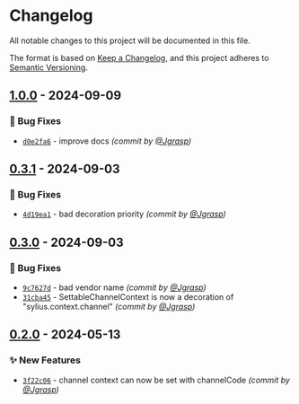 # Changelog
All notable changes to this project will be documented in this file.

The format is based on [Keep a Changelog](https://keepachangelog.com/en/1.0.0/),
and this project adheres to [Semantic Versioning](https://semver.org/spec/v2.0.0.html).

## [1.0.0] - 2024-09-09
### :bug: Bug Fixes
- [`d0e2fa6`](https://github.com/akki-team/sylius-settable-channel-plugin/commit/d0e2fa670a0cb7a59feca28971482a7380a40c5e) - improve docs *(commit by [@Jgrasp](https://github.com/Jgrasp))*


## [0.3.1] - 2024-09-03
### :bug: Bug Fixes
- [`4d19ea1`](https://github.com/akki-team/sylius-settable-channel-plugin/commit/4d19ea16ac00d8dfcf05b3775fe740d3bc4e69c0) - bad decoration priority *(commit by [@Jgrasp](https://github.com/Jgrasp))*


## [0.3.0] - 2024-09-03
### :bug: Bug Fixes
- [`9c7627d`](https://github.com/akki-team/sylius-settable-channel-plugin/commit/9c7627dc01ad9fc92f262ab36093d67cc6388d36) - bad vendor name *(commit by [@Jgrasp](https://github.com/Jgrasp))*
- [`31cba45`](https://github.com/akki-team/sylius-settable-channel-plugin/commit/31cba4503d320bfda27ccd6decf1a5637b043370) - SettableChannelContext is now a decoration of "sylius.context.channel" *(commit by [@Jgrasp](https://github.com/Jgrasp))*


## [0.2.0] - 2024-05-13
### :sparkles: New Features
- [`3f22c06`](https://github.com/akki-team/sylius-settable-channel-plugin/commit/3f22c0642e4f6cc69d6a12074e52d9c130f3352f) - channel context can now be set with channelCode *(commit by [@Jgrasp](https://github.com/Jgrasp))*

[0.2.0]: https://github.com/akki-team/sylius-settable-channel-plugin/compare/0.1.0...0.2.0
[0.3.0]: https://github.com/akki-team/sylius-settable-channel-plugin/compare/0.2.0...0.3.0
[0.3.1]: https://github.com/akki-team/sylius-settable-channel-plugin/compare/0.3.0...0.3.1
[1.0.0]: https://github.com/akki-team/sylius-settable-channel-plugin/compare/0.3.1...1.0.0
